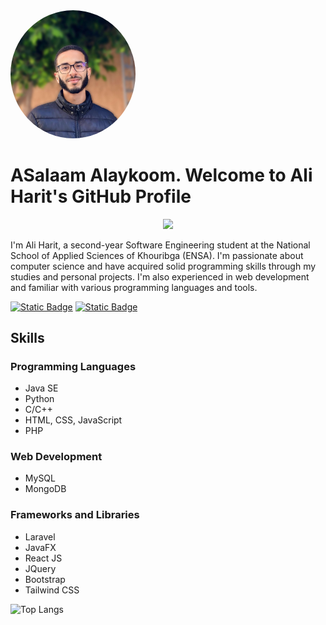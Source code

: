 <img src="aliharit.jpeg" alt="Ali Harit" style="width:200px;height:auto;border-radius:50%;">

# ASalaam Alaykoom. Welcome to Ali Harit's GitHub Profile

<p align="center">
  <a href="https://github.com/DenverCoder1/readme-typing-svg"><img src="https://readme-typing-svg.herokuapp.com/?lines=Code%20is%20Pure%20Art;Always%20learning%20new%20things&font=Fira%2520Code&center=true&width=440&height=45&color=f1f1f1&vCenter=true&size=22"></a>
</p> 

I'm Ali Harit, a second-year Software Engineering student at the National School of Applied Sciences of Khouribga (ENSA). I'm passionate about computer science and have acquired solid programming skills through my studies and personal projects. I'm also experienced in web development and familiar with various programming languages and tools.

 
 <a href="https://itsali.me/Portfolio"><img alt="Static Badge" src="https://img.shields.io/badge/Portfolio%20itsali.me-000000"></a> <a href="https://www.linkedin.com/in/aliharit"><img alt="Static Badge" src="https://img.shields.io/badge/Linkedin%20Ali%20Harit-2d64bc"></a>


##  Skills

### Programming Languages
- Java SE
- Python
- C/C++
- HTML, CSS, JavaScript
- PHP

### Web Development
- MySQL
- MongoDB

### Frameworks and Libraries
- Laravel
- JavaFX
- React JS
- JQuery
- Bootstrap
- Tailwind CSS

![Top Langs](https://github-readme-stats.vercel.app/api/top-langs/?username=itsaliiiiiiii&layout=compact&theme=dark&hide_border=true)
